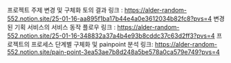 프로젝트 주제 변경 및 구체화 토의 결과 링크 : https://alder-random-552.notion.site/25-01-16-aa895f1ba17b44e4a0e3612034b82fc8?pvs=4
변경된 기획 서비스의 서비스 동작 플로우 링크 : https://alder-random-552.notion.site/25-01-16-348832a37a4b4e93b8cddc37c63d2ff3?pvs=4
프로젝트의 프로세스 단계별 구체화 및 painpoint 분석 링크: https://alder-random-552.notion.site/pain-point-3ea53ae7b8d248a5be578a0ca579e749?pvs=4
